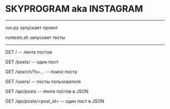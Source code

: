 # SKYPROGRAM aka INSTAGRAM

---

run.py запускает проект

runtests.sh запускает тесты

---

GET /  -- лента постов

GET /posts/<postid>  -- один пост

GET /search/?s=... -- поиск поста

GET /users/<username> -- посты пользователя

GET /api/posts -- лента постов в JSON

GET /api/posts/<post_id> -- один пост  в JSON
